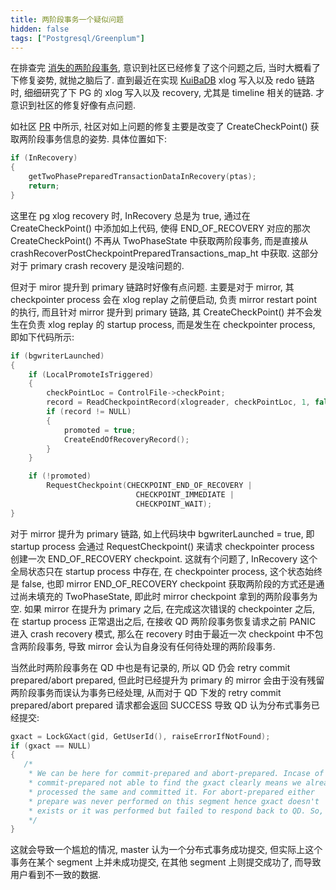 ```yaml
---
title: 两阶段事务一个疑似问题
hidden: false
tags: ["Postgresql/Greenplum"]
---
```


在排查完 [消失的两阶段事务]({{site.url}}/2021/02/14/prepared-xact/), 意识到社区已经修复了这个问题之后, 当时大概看了下修复姿势, 就抛之脑后了. 直到最近在实现 [KuiBaDB](https://github.com/hidva/KuiBaDB) xlog 写入以及 redo 链路时, 细细研究了下 PG 的 xlog 写入以及 recovery, 尤其是 timeline 相关的链路. 才意识到社区的修复好像有点问题.

如社区 [PR](http://hidva.com/g?u=https://github.com/greenplum-db/gpdb/pull/10654) 中所示, 社区对如上问题的修复主要是改变了 CreateCheckPoint() 获取两阶段事务信息的姿势. 具体位置如下:

```c
if (InRecovery)
{
    getTwoPhasePreparedTransactionDataInRecovery(ptas);
    return;
}
```

这里在 pg xlog recovery 时, InRecovery 总是为 true, 通过在 CreateCheckPoint() 中添加如上代码, 使得 END_OF_RECOVERY 对应的那次 CreateCheckPoint() 不再从 TwoPhaseState 中获取两阶段事务, 而是直接从 crashRecoverPostCheckpointPreparedTransactions_map_ht 中获取. 这部分对于 primary crash recovery 是没啥问题的.

但对于 miror 提升到 primary 链路时好像有点问题. 主要是对于 mirror, 其 checkpointer process 会在 xlog replay 之前便启动, 负责 mirror restart point 的执行, 而且针对 mirror 提升到 primary 链路, 其 CreateCheckPoint() 并不会发生在负责 xlog replay 的 startup process, 而是发生在 checkpointer process, 即如下代码所示:

```c
if (bgwriterLaunched)
{
    if (LocalPromoteIsTriggered)
    {
        checkPointLoc = ControlFile->checkPoint;
        record = ReadCheckpointRecord(xlogreader, checkPointLoc, 1, false);
        if (record != NULL)
        {
            promoted = true;
            CreateEndOfRecoveryRecord();
        }
    }

    if (!promoted)
        RequestCheckpoint(CHECKPOINT_END_OF_RECOVERY |
                            CHECKPOINT_IMMEDIATE |
                            CHECKPOINT_WAIT);
}
```

对于 mirror 提升为 primary 链路, 如上代码块中 bgwriterLaunched = true, 即 startup process 会通过 RequestCheckpoint() 来请求 checkpointer process 创建一次 END_OF_RECOVERY checkpoint. 这就有个问题了, InRecovery 这个全局状态只在 startup process 中存在, 在 checkpointer process, 这个状态始终是 false, 也即 mirror END_OF_RECOVERY checkpoint 获取两阶段的方式还是通过尚未填充的 TwoPhaseState, 即此时 mirror checkpoint 拿到的两阶段事务为空. 如果 mirror 在提升为 primary 之后, 在完成这次错误的 checkpointer 之后, 在 startup process 正常退出之后, 在接收 QD 两阶段事务恢复请求之前 PANIC 进入 crash recovery 模式, 那么在 recovery 时由于最近一次 checkpoint 中不包含两阶段事务, 导致 mirror 会认为自身没有任何待处理的两阶段事务.

当然此时两阶段事务在 QD 中也是有记录的, 所以 QD 仍会 retry commit prepared/abort prepared, 但此时已经提升为 primary 的 mirror 会由于没有残留两阶段事务而误认为事务已经处理, 从而对于 QD 下发的 retry commit prepared/abort prepared 请求都会返回 SUCCESS 导致 QD 认为分布式事务已经提交:

```c
gxact = LockGXact(gid, GetUserId(), raiseErrorIfNotFound);
if (gxact == NULL)
{
   /*
    * We can be here for commit-prepared and abort-prepared. Incase of
    * commit-prepared not able to find the gxact clearly means we already
    * processed the same and committed it. For abort-prepared either
    * prepare was never performed on this segment hence gxact doesn't
    * exists or it was performed but failed to respond back to QD. So,
    */
}
```

这就会导致一个尴尬的情况, master 认为一个分布式事务成功提交, 但实际上这个事务在某个 segment 上并未成功提交, 在其他 segment 上则提交成功了, 而导致用户看到不一致的数据.
